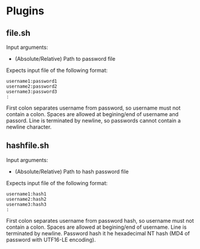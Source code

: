 # Plugins

## file.sh

Input arguments:
- (Absolute/Relative) Path to password file

Expects input file of the following format:

```
username1:password1
username2:password2
username3:password3
:
```

First colon separates username from password, so username must not contain a colon. 
Spaces are allowed at begining/end of username and passord. 
Line is terminated by newline, so passwords cannot contain a newline character.


## hashfile.sh

Input arguments:
- (Absolute/Relative) Path to hash password file

Expects input file of the following format:

```
username1:hash1
username2:hash2
username3:hash3
:
```

First colon separates username from password hash, so username must not contain a colon. 
Spaces are allowed at begining/end of username. Line is terminated by newline.
Password hash it he hexadecimal NT hash (MD4 of password with UTF16-LE encoding).

